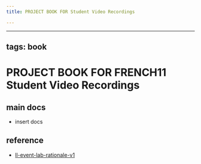 ```yaml
---
title: PROJECT BOOK FOR Student Video Recordings

---
```



---
tags: book
---

PROJECT BOOK FOR FRENCH11 Student Video Recordings
===

main docs
---

- insert docs

reference
---

- [ll-event-lab-rationale-v1](/AunryFEcRm6SG8qAbHAyIw)


